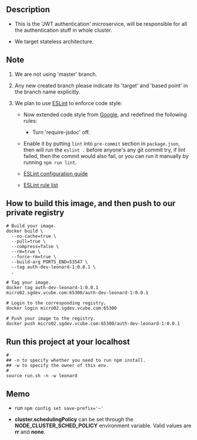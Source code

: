 ## Description

- This is the 'JWT authentication' microservice, will be responsible for all the authentication stuff in whole cluster.

- We target stateless architecture.

## Note

1. We are not using 'master' branch.

2. Any new created branch please indicate its 'target' and 'based point' in the branch name explicitly.

3. We plan to use [ESLint](http://eslint.org/) to enforce code style:

    - Now extended code style from [Google](https://google.github.io/styleguide/javascriptguide.xml), and redefined the following rules:

        - Turn 'require-jsdoc' off.

    - Enable it by putting `lint` into `pre-commit` section in `package.json`, then will run the `eslint .` before anyone's any git commit try, if lint failed, then the commit would also fail, or you can run it manually by running `npm run lint`.

    - [ESLint configuration guide](http://eslint.org/docs/user-guide/configuring)

    - [ESLint rule list](http://eslint.org/docs/rules/)

## How to build this image, and then push to our private registry

  ```
  # Build your image.
  docker build \
    --no-cache=true \
    --pull=true \
    --compress=false \
    --rm=true \
    --force-rm=true \
    --build-arg PORTS_END=53547 \
    --tag auth-dev-leonard-1:0.0.1 \
    .

  # Tag your image.
  docker tag auth-dev-leonard-1:0.0.1 micro02.sgdev.vcube.com:65300/auth-dev-leonard-1:0.0.1

  # Login to the corresponding registry.
  docker login micro02.sgdev.vcube.com:65300

  # Push your image to the registry.
  docker push micro02.sgdev.vcube.com:65300/auth-dev-leonard-1:0.0.1
  ```

## Run this project at your localhost

  ```
  #
  ## -n to specify whether you need to run npm install.
  ## -w to specify the owner of this env.
  #
  source run.sh -n -w leonard
  ```

## Memo

- run `npm config set save-prefix='~'`

- **cluster.schedulingPolicy** can be set through the **NODE_CLUSTER_SCHED_POLICY** environment variable. Valid values are **rr** and **none**.


